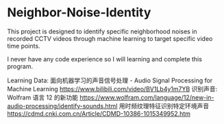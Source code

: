 # Neighbor-Noise-Identity
This project is designed to identify specific neighborhood noises in recorded CCTV videos through machine learning to target specific video time points.

I never have any code experience so I will learning and complete this program.

Learning Data:
面向机器学习的声音信号处理 - Audio Signal Processing for Machine Learning https://www.bilibili.com/video/BV1Lb4y1m7YB
识别声音: Wolfram 语言 12 的新功能 https://www.wolfram.com/language/12/new-in-audio-processing/identify-sounds.html
用时频纹理特征识别特定环境声音 https://cdmd.cnki.com.cn/Article/CDMD-10386-1015349952.htm

